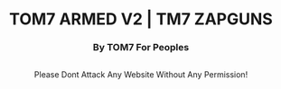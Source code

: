 <h1 align="center" color="red">TOM7 ARMED V2 | TM7 ZAPGUNS</h1>
<h3 align="center" color="cyan">By TOM7 For Peoples</h3>
<a href="#"><img src=""></a>
<p align="center" color="green" style="italic">Please Dont Attack Any Website Without Any Permission!</p>
